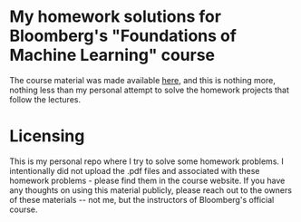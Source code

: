 # My homework solutions for Bloomberg's "Foundations of Machine Learning" course

The course material was made available [here](https://bloomberg.github.io/foml/#home), and this is nothing more, nothing less than my personal attempt to solve the homework projects that follow the lectures.

# Licensing
This is my personal repo where I try to solve some homework problems. I intentionally did not upload the .pdf files and associated with these homework problems - please find them in the course website.
If you have any thoughts on using this material publicly, please reach out to the owners of these materials -- not me, but the instructors of Bloomberg's official course.
